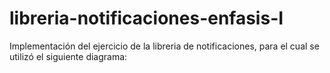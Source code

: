 # libreria-notificaciones-enfasis-I

Implementación del ejercicio de la libreria de notificaciones, para el cual se utilizó el siguiente diagrama:

<img src="https://lh4.googleusercontent.com/P-odZQuW57yGzDwX8CCIeFEQHx1GkIex2bPbnDL5rQu21LFHj7TszXy4nk9MtxOhpgDlerh5oVLbJe1zDYBg=w1823-h889" alt=""/>